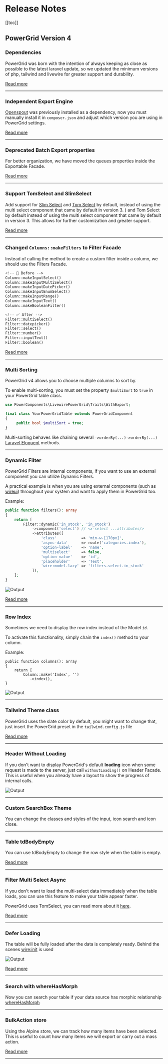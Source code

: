# Release Notes

[[toc]]

## PowerGrid Version 4

### Dependencies

PowerGrid was born with the intention of always keeping as close as possible to the latest laravel update, so we updated the minimum versions of php, tailwind and livewire for greater support and durability.

[Read more](upgrade-guide?id=dependency-upgrades)

---

### Independent Export Engine

[Openspout](https://github.com/openspout/openspout) was previously installed as a dependency, now you must manually install it in `composer.json` and adjust which version you are using in PowerGrid settings.

[Read more](../get-started/upgrade-guide.html#independent-export-engine)

---

### Deprecated Batch Export properties

For better organization, we have moved the queues properties inside the Exportable Facade.

[Read more](../get-started/upgrade-guide.html#deprecated-queue-properties)

---

### Support TomSelect and SlimSelect

Add support for [Slim Select](https://slimselectjs.com/) and [Tom Select](https://tom-select.js.org/) by default, instead of using the multi select component that came by default in version 3. 
) and Tom Select by default instead of using the multi select component that came by default in version 3. 
This allows for further customization and greater support.

[Read more](../table/column-filters.html#multiselect)

---

### Changed `Columns::makeFilters` to Filter Facade

Instead of calling the method to create a custom filter inside a column, we should use the Filters Facade.

```php
<!-- 🚫 Before -->
Column::makeInputSelect() 
Column::makeInputMultiSelect()
Column::makeInputDatePicker()
Column::makeInputEnumSelect()
Column::makeInputRange()
Column::makeInputText()
Column::makeBooleanFilter()

<!-- ✅ After -->
Filter::multiSelect()
Filter::datepicker()
Filter::select()
Filter::number()
Filter::inputText()
Filter::boolean()
```

[Read more](../get-started/upgrade-guide.html#filters)

---

### Multi Sorting

PowerGrid v4 allows you to choose multiple columns to sort by.

To enable multi-sorting, you must set the property `$multiSort` to `true` in your PowerGrid table class.

```php
use PowerComponents\LivewirePowerGrid\Traits\WithExport;

final class YourPowerGridTable extends PowerGridComponent
{
     public bool $multiSort = true;
}
```

Multi-sorting behaves like chaining several `->orderBy(...)->orderBy(...)` [Laravel Eloquent](https://laravel.com/docs/9.x/eloquent) methods.

---

### Dynamic Filter

PowerGrid Filters are internal components, if you want to use an external component you can utilize Dynamic Filters.

A practical example is when you are using external components (such as [wireui](https://livewire-wireui.com/)) throughout your system and want to apply them in PowerGrid too.

Example:

```php
public function filters(): array
{
    return [
        Filter::dynamic('in_stock', 'in_stock')
            ->component('select') // <x-select ...attributes/>
            ->attributes([
                'class'           => 'min-w-[170px]',
                'async-data'      => route('categories.index'),
                'option-label'    => 'name',
                'multiselect'     => false,
                'option-value'    => 'id',
                'placeholder'     => 'Test',
                'wire:model.lazy' => 'filters.select.in_stock'
            ]),
    ];
}
```

![Output](/_media/examples/dynamic-select.png)

[Read more](../table/column-filters.html#filter-dynamic)

---

### Row Index

Sometimes we need to display the row index instead of the Model `id`.

To activate this functionality, simply chain the `index()` method to your column.

Example:

```php{5}
public function columns(): array
{
    return [
        Column::make('Index', '')
           ->index(),
}
```

![Output](/_media/examples/row-index.png)

---

### Tailwind Theme class

PowerGrid uses the slate color by default, you might want to change that, just insert the PowerGrid preset in the `tailwind.config.js` file

[Read more](../get-started/upgrade-guide.html#include-powergrid-presets-in-your-tailwind-config-js)

---

### Header Without Loading

If you don't want to display PowerGrid's default **loading** icon when some request is made to the server, just
call `withoutLoading()` on Header Facade. This is useful when you already have a layout to show the progress of internal calls. 

![Output](/_media/examples/without-loading.png)

---

### Custom SearchBox Theme

You can change the classes and styles of the input, icon search and icon close.

---

### Table tdBodyEmpty

You can use tdBodyEmpty to change the row style when the table is empty.

[Read more](../get-started/upgrade-guide.html#table-tdbodyempty)

---

### Filter Multi Select Async

If you don't want to load the multi-select data immediately when the table loads, you can use this feature to make your table appear faster.

PowerGrid uses TomSelect, you can read more about it [here](../get-started/release-notes.html#support-tomselect-and-slimselect).

[Read more](../table/column-filters.html#filter-multiselectasync)

---

### Defer Loading

The table will be fully loaded after the data is completely ready.
Behind the scenes [wire:init](https://laravel-livewire.com/docs/2.x/defer-loading#introduction) is used

![Output](/_media/examples/defer-loading-example.png)

[Read more](../table/component-settings.html#defer-loading)

---

### Search with whereHasMorph

Now you can search your table if your data source has morphic relationship [whereHasMorph](https://laravel.com/docs/9.x/eloquent-relationships#querying-morph-to-relationships)

---

### BulkAction store

Using the Alpine store, we can track how many items have been selected.
This is useful to count how many items we will export or carry out a mass action.

[Read more](../table/bulk-actions.html#show-number-of-selected-items)

---
